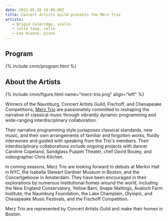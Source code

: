 ```yaml
---
date: 2022-05-28 19:00:00Z
title: Concert Artists Guild presents the Merz Trio
artists:
   - Brigid Coleridge, violin
   - Julia Yang, cello
   - Lee Dionne, piano
---
```


## Program

{% include cmm/program.html %}

## About the Artists

{% include cmm/figure.html name="merz-trio.png" align="left" %}

Winners of the Naumburg, Concert Artists Guild, Fischoff, and Chesapeake Competitions, 
[Merz Trio](https://www.merztrio.com/home/) 
are passionately committed to reshaping the narrative of classical music through vibrantly
dynamic programming and wide-ranging interdisciplinary collaboration. 

Their narrative programming style juxtaposes classical standards, new music, and their own
arrangements of familiar and forgotten works, fluidly interwoven and guided with speaking from
the Trio's members. Their interdisciplinary collaborations include ongoing projects with dancer
Caroline Copeland, Sandglass Puppet Theater, chef David Bouley, and videographer Chris Kitchen.

In coming seasons, Merz Trio are looking forward to debuts at Merkin Hall in NYC, the Isabella
Stewart Gardner Museum in Boston, and the Concertgebouw in Amsterdam. They have been encouraged
in their explorations by numerous institutional homes around the world, including the New
England Conservatory, Yellow Barn, Snape Maltings, Avaloch Farm Institute, the Naumburg
Foundation, the Lake Champlain, Olympic, and Chesapeake Music Festivals, and the Fischoff
Competition. 

Merz Trio are represented by Concert Artists Guild and make their homes in Boston.
